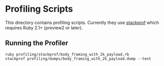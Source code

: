 # Profiling Scripts

This directory contains profiling scripts. Currently they use [stackprof](https://github.com/tmm1/stackprof) which
requires Ruby 2.1+ (preview2 or later).

## Running the Profiler

    ruby profiling/stackprof/body_framing_with_2k_payload.rb
    stackprof profiling/dumps/body_framing_with_2k_payload.dump --text
